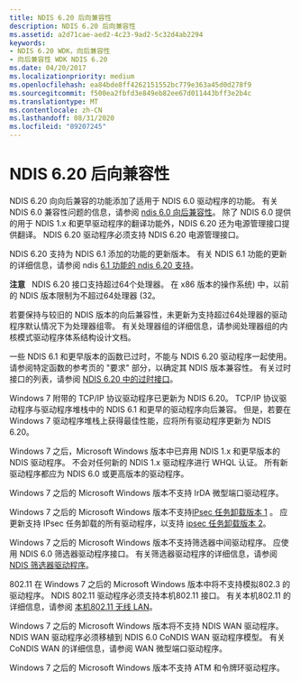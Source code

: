 ```yaml
---
title: NDIS 6.20 后向兼容性
description: NDIS 6.20 后向兼容性
ms.assetid: a2d71cae-aed2-4c23-9ad2-5c32d4ab2294
keywords:
- NDIS 6.20 WDK，向后兼容性
- 向后兼容性 WDK NDIS 6.20
ms.date: 04/20/2017
ms.localizationpriority: medium
ms.openlocfilehash: ea84bde8ff4262151552bc779e363a45d0d278f9
ms.sourcegitcommit: f500ea2fbfd3e849eb82ee67d011443bff3e2b4c
ms.translationtype: MT
ms.contentlocale: zh-CN
ms.lasthandoff: 08/31/2020
ms.locfileid: "89207245"
---
```

# <a name="ndis-620-backward-compatibility"></a>NDIS 6.20 后向兼容性





NDIS 6.20 向向后兼容的功能添加了适用于 NDIS 6.0 驱动程序的功能。 有关 NDIS 6.0 兼容性问题的信息，请参阅 [ndis 6.0 向后兼容性](/previous-versions/windows/hardware/network/ndis-6-0-backward-compatibility)。 除了 NDIS 6.0 提供的用于 NDIS 1.x 和更早驱动程序的翻译功能外，NDIS 6.20 还为电源管理接口提供翻译。 NDIS 6.20 驱动程序必须支持 NDIS 6.20 电源管理接口。

NDIS 6.20 支持为 NDIS 6.1 添加的功能的更新版本。 有关 NDIS 6.1 功能的更新的详细信息，请参阅 ndis [6.1 功能的 ndis 6.20 支持](ndis-6-20-updates-to-ndis-6-1-features.md)。

**注意**   NDIS 6.20 接口支持超过64个处理器。 在 x86 版本的操作系统) 中，以前的 NDIS 版本限制为不超过64处理器 (32。

 

若要保持与较旧的 NDIS 版本的向后兼容性，未更新为支持超过64处理器的驱动程序默认情况下为处理器组零。 有关处理器组的详细信息，请参阅处理器组的内核模式驱动程序体系结构设计文档。

一些 NDIS 6.1 和更早版本的函数已过时，不能与 NDIS 6.20 驱动程序一起使用。 请参阅特定函数的参考页的 "要求" 部分，以确定其 NDIS 版本兼容性。 有关过时接口的列表，请参阅 [NDIS 6.20 中的过时接口](obsolete-interfaces-in-ndis-6-20.md)。

Windows 7 附带的 TCP/IP 协议驱动程序已更新为 NDIS 6.20。 TCP/IP 协议驱动程序与驱动程序堆栈中的 NDIS 6.1 和更早的驱动程序向后兼容。 但是，若要在 Windows 7 驱动程序堆栈上获得最佳性能，应将所有驱动程序更新为 NDIS 6.20。

Windows 7 之后，Microsoft Windows 版本中已弃用 NDIS 1.x 和更早版本的 NDIS 驱动程序。 不会对任何新的 NDIS 1.x 驱动程序进行 WHQL 认证。 所有新驱动程序都应为 NDIS 6.0 或更高版本的驱动程序。

Windows 7 之后的 Microsoft Windows 版本不支持 IrDA 微型端口驱动程序。

Windows 7 之后的 Microsoft Windows 版本不支持[IPsec 任务卸载版本 1](ipsec-offload-version-1.md) 。 应更新支持 IPsec 任务卸载的所有驱动程序，以支持 [ipsec 任务卸载版本 2](./introduction-to-ipsec-offload-version-2.md)。

Windows 7 之后的 Microsoft Windows 版本不支持筛选器中间驱动程序。 应使用 NDIS 6.0 筛选器驱动程序接口。 有关筛选器驱动程序的详细信息，请参阅 [NDIS 筛选器驱动程序](ndis-filter-drivers.md)。

802.11 在 Windows 7 之后的 Microsoft Windows 版本中将不支持模拟802.3 的驱动程序。 NDIS 802.11 驱动程序必须支持本机802.11 接口。 有关本机802.11 的详细信息，请参阅 [本机802.11 无线 LAN](/previous-versions/windows/hardware/wireless/ff560689(v=vs.85))。

Windows 7 之后的 Microsoft Windows 版本将不支持 NDIS WAN 驱动程序。 NDIS WAN 驱动程序必须移植到 NDIS 6.0 CoNDIS WAN 驱动程序模型。 有关 CoNDIS WAN 的详细信息，请参阅 WAN 微型端口驱动程序。

Windows 7 之后的 Microsoft Windows 版本不支持 ATM 和令牌环驱动程序。

 

